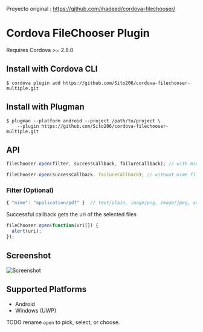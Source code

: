 Proyecto original : https://github.com/ihadeed/cordova-filechooser/

# Cordova FileChooser Plugin

Requires Cordova >= 2.8.0

## Install with Cordova CLI
	$ cordova plugin add https://github.com/Sito206/cordova-filechooser-multiple.git
 
## Install with Plugman
	$ plugman --platform android --project /path/to/project \ 
		--plugin https://github.com/Sito206/cordova-filechooser-multiple.git

## API

```javascript
fileChooser.open(filter, successCallback, failureCallback); // with mime filter

fileChooser.open(successCallback. failureCallback); // without mime filter
```

### Filter (Optional)

```javascript
{ "mime": "application/pdf" }  // text/plain, image/png, image/jpeg, audio/wav etc
```

Successful callback gets the uri of the selected files

```javascript
fileChooser.open(function(uri[]) {
  alert(uri);
});
```

## Screenshot

![Screenshot](filechooser.png "Screenshot")

## Supported Platforms

- Android
- Windows (UWP)

TODO rename `open` to pick, select, or choose.
